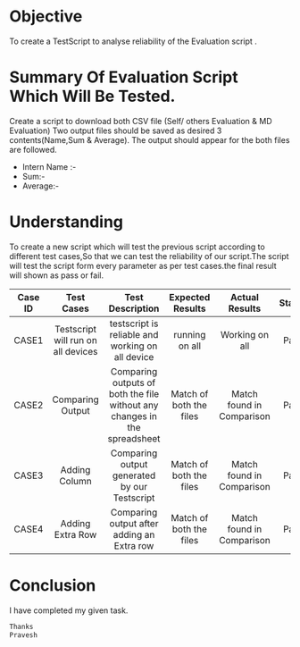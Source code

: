 # Objective
  
   To create a TestScript to analyse reliability of the Evaluation script .
  
  # Summary Of Evaluation Script Which Will Be Tested.
  
 Create a script to download both CSV file (Self/ others Evaluation & MD Evaluation) Two output files should be saved as desired 3 contents(Name,Sum & Average). The output should appear for the both files are followed.
  - Intern Name :-
  - Sum:-
  - Average:-

# Understanding
To create a new script which will test the previous script according to different test cases,So that we can test the reliability of our script.The script will test the script form every parameter as per test cases.the final result will shown as pass or fail.

|Case ID |   Test Cases |   Test Description|  Expected Results |  Actual Results | Status  |
| :------------: | :------------: | :------------: | :------------: | :------------: | :------------: |
|CASE1| Testscript will run on all devices| testscript is reliable and working on all device| running on all | Working on all | Pass|
|CASE2|  Comparing Output | Comparing outputs of both the file without any changes in the spreadsheet| Match of both the files  | Match found in Comparison  |  Pass |
|CASE3| Adding Column | Comparing output generated by our Testscript   |Match of both the files | Match found in Comparison  |  Pass |
|CASE4| Adding Extra Row  |  Comparing output after adding an Extra row | Match of both the files  | Match found in Comparison |  Pass |

# Conclusion
I have completed my given task.

```sh
Thanks
Pravesh
```
